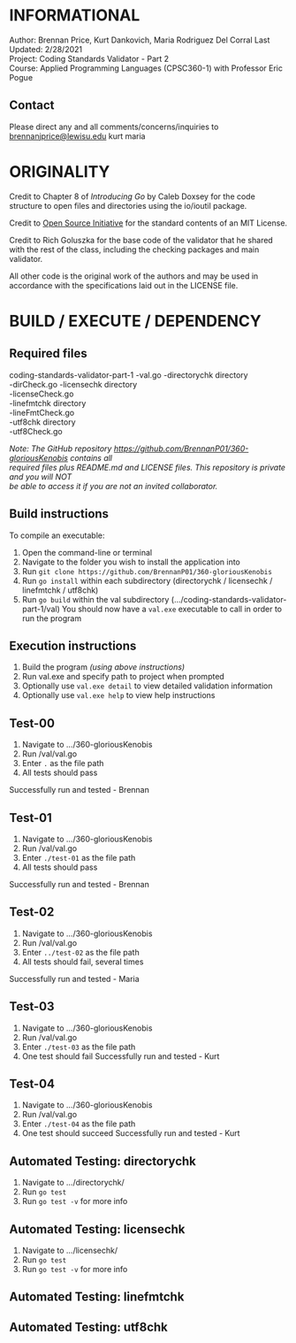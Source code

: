 INFORMATIONAL
=============
Author: Brennan Price, Kurt Dankovich, Maria Rodriguez Del Corral
Last Updated: 2/28/2021  
Project: Coding Standards Validator - Part 2  
Course: Applied Programming Languages (CPSC360-1) with Professor Eric Pogue  

Contact
-------
Please direct any and all comments/concerns/inquiries to 
brennanjprice@lewisu.edu
kurt
maria

ORIGINALITY
===========
Credit to Chapter 8 of _Introducing Go_ by Caleb Doxsey for the code structure to open files 
	and directories using the io/ioutil package.

Credit to [Open Source Initiative](opensource.org/licenses/MIT) for the standard contents of an 
	MIT License.

Credit to Rich Goluszka for the base code of the validator that he shared with the rest of the class, 
including the checking packages and main validator.

All other code is the original work of the authors and may be used in accordance with the 
	specifications laid out in the LICENSE file.

BUILD / EXECUTE / DEPENDENCY
============================
Required files
--------------
coding-standards-validator-part-1
	-val.go
	-directorychk directory  
		-dirCheck.go
	-licensechk directory  
		-licenseCheck.go  
	-linefmtchk directory  
		-lineFmtCheck.go  
	-utf8chk directory  
		-utf8Check.go  

_Note: The GitHub repository https://github.com/BrennanP01/360-gloriousKenobis contains all_  
_required files plus README.md and LICENSE files. This repository is private and you will *NOT*_  
_be able to access it if you are not an invited collaborator._

Build instructions
------------------
To compile an executable:
1. Open the command-line or terminal
2. Navigate to the folder you wish to install the application into
3. Run `git clone https://github.com/BrennanP01/360-gloriousKenobis`
3. Run `go install` within each subdirectory (directorychk / licensechk / linefmtchk / utf8chk)
4. Run `go build` within the val subdirectory (.../coding-standards-validator-part-1/val)
You should now have a `val.exe` executable to call in order to run the program

Execution instructions
----------------------
1. Build the program _(using above instructions)_
2. Run val.exe and specify path to project when prompted
3. Optionally use `val.exe detail` to view detailed validation information
4. Optionally use `val.exe help` to view help instructions

Test-00
-------
1. Navigate to .../360-gloriousKenobis
2. Run /val/val.go
3. Enter `.` as the file path
4. All tests should pass

Successfully run and tested - Brennan

Test-01
-------
1. Navigate to .../360-gloriousKenobis
2. Run /val/val.go
3. Enter `./test-01` as the file path
4. All tests should pass

Successfully run and tested - Brennan

Test-02
-------
1. Navigate to .../360-gloriousKenobis
2. Run /val/val.go
3. Enter `../test-02` as the file path
4. All tests should fail, several times

Successfully run and tested - Maria

Test-03
-------
1. Navigate to .../360-gloriousKenobis
2. Run /val/val.go
3. Enter `./test-03` as the file path
4. One test should fail
 Successfully run and tested - Kurt

Test-04
-------
1. Navigate to .../360-gloriousKenobis
2. Run /val/val.go
3. Enter `./test-04` as the file path
4. One test should succeed
  Successfully run and tested - Kurt

Automated Testing: directorychk
-------------------------------
1. Navigate to .../directorychk/
2. Run `go test`
3. Run `go test -v` for more info

Automated Testing: licensechk
-----------------------------
1. Navigate to .../licensechk/
2. Run `go test`
3. Run `go test -v` for more info

Automated Testing: linefmtchk
-----------------------------

Automated Testing: utf8chk
--------------------------

